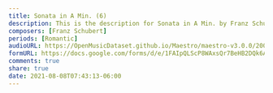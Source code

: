 ```yaml
---
title: Sonata in A Min. (6)
description: This is the description for Sonata in A Min. by Franz Schubert
composers: [Franz Schubert]
periods: [Romantic]
audioURL: https://OpenMusicDataset.github.io/Maestro/maestro-v3.0.0/2006/MIDI-Unprocessed_23_R2_2006_01_ORIG_MID--AUDIO_23_R2_2006_02_Track02_wav.midi
formURL: https://docs.google.com/forms/d/e/1FAIpQLScP8WAxsQr7BeHB2DQk6A7l-Jnb_JHpzhiA6gcDPQ1PSTxwbg/viewform
comments: true
share: true
date: 2021-08-08T07:43:13-06:00
---
```

